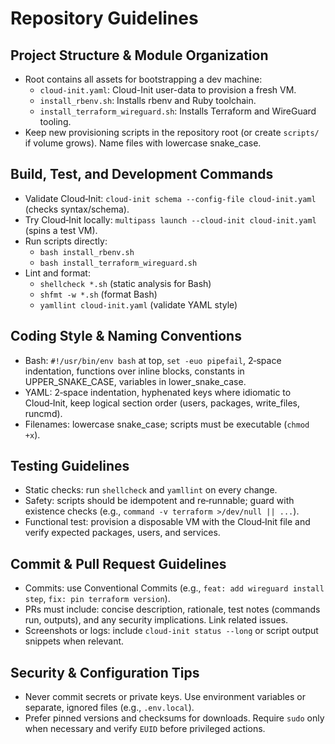 # Repository Guidelines

## Project Structure & Module Organization
- Root contains all assets for bootstrapping a dev machine:
  - `cloud-init.yaml`: Cloud-Init user-data to provision a fresh VM.
  - `install_rbenv.sh`: Installs rbenv and Ruby toolchain.
  - `install_terraform_wireguard.sh`: Installs Terraform and WireGuard tooling.
- Keep new provisioning scripts in the repository root (or create `scripts/` if volume grows). Name files with lowercase snake_case.

## Build, Test, and Development Commands
- Validate Cloud‑Init: `cloud-init schema --config-file cloud-init.yaml` (checks syntax/schema).
- Try Cloud‑Init locally: `multipass launch --cloud-init cloud-init.yaml` (spins a test VM).
- Run scripts directly:
  - `bash install_rbenv.sh`
  - `bash install_terraform_wireguard.sh`
- Lint and format:
  - `shellcheck *.sh` (static analysis for Bash)
  - `shfmt -w *.sh` (format Bash)
  - `yamllint cloud-init.yaml` (validate YAML style)

## Coding Style & Naming Conventions
- Bash: `#!/usr/bin/env bash` at top, `set -euo pipefail`, 2‑space indentation, functions over inline blocks, constants in UPPER_SNAKE_CASE, variables in lower_snake_case.
- YAML: 2‑space indentation, hyphenated keys where idiomatic to Cloud‑Init, keep logical section order (users, packages, write_files, runcmd).
- Filenames: lowercase snake_case; scripts must be executable (`chmod +x`).

## Testing Guidelines
- Static checks: run `shellcheck` and `yamllint` on every change.
- Safety: scripts should be idempotent and re‑runnable; guard with existence checks (e.g., `command -v terraform >/dev/null || ...`).
- Functional test: provision a disposable VM with the Cloud‑Init file and verify expected packages, users, and services.

## Commit & Pull Request Guidelines
- Commits: use Conventional Commits (e.g., `feat: add wireguard install step`, `fix: pin terraform version`).
- PRs must include: concise description, rationale, test notes (commands run, outputs), and any security implications. Link related issues.
- Screenshots or logs: include `cloud-init status --long` or script output snippets when relevant.

## Security & Configuration Tips
- Never commit secrets or private keys. Use environment variables or separate, ignored files (e.g., `.env.local`).
- Prefer pinned versions and checksums for downloads. Require `sudo` only when necessary and verify `EUID` before privileged actions.
